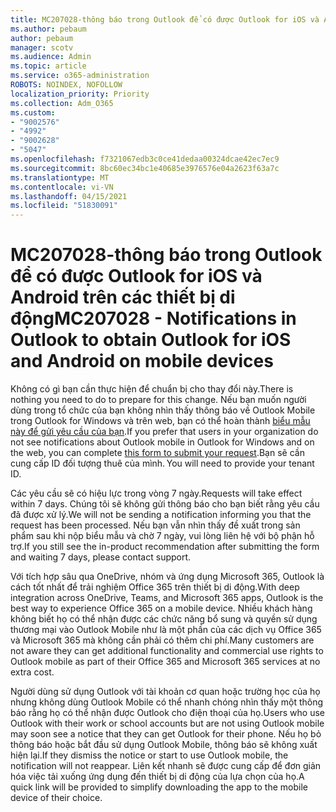 ```yaml
---
title: MC207028-thông báo trong Outlook để có được Outlook for iOS và Android trên các thiết bị di động
ms.author: pebaum
author: pebaum
manager: scotv
ms.audience: Admin
ms.topic: article
ms.service: o365-administration
ROBOTS: NOINDEX, NOFOLLOW
localization_priority: Priority
ms.collection: Adm_O365
ms.custom:
- "9002576"
- "4992"
- "9002628"
- "5047"
ms.openlocfilehash: f7321067edb3c0ce41dedaa00324dcae42ec7ec9
ms.sourcegitcommit: 8bc60ec34bc1e40685e3976576e04a2623f63a7c
ms.translationtype: MT
ms.contentlocale: vi-VN
ms.lasthandoff: 04/15/2021
ms.locfileid: "51830091"
---
```

# <a name="mc207028---notifications-in-outlook-to-obtain-outlook-for-ios-and-android-on-mobile-devices"></a><span data-ttu-id="67ec1-102">MC207028-thông báo trong Outlook để có được Outlook for iOS và Android trên các thiết bị di động</span><span class="sxs-lookup"><span data-stu-id="67ec1-102">MC207028 - Notifications in Outlook to obtain Outlook for iOS and Android on mobile devices</span></span>

<span data-ttu-id="67ec1-103">Không có gì bạn cần thực hiện để chuẩn bị cho thay đổi này.</span><span class="sxs-lookup"><span data-stu-id="67ec1-103">There is nothing you need to do to prepare for this change.</span></span> <span data-ttu-id="67ec1-104">Nếu bạn muốn người dùng trong tổ chức của bạn không nhìn thấy thông báo về Outlook Mobile trong Outlook for Windows và trên web, bạn có thể hoàn thành [biểu mẫu này để gửi yêu cầu của bạn](https://aka.ms/MC207028).</span><span class="sxs-lookup"><span data-stu-id="67ec1-104">If you prefer that users in your organization do not see notifications about Outlook mobile in Outlook for Windows and on the web, you can complete [this form to submit your request](https://aka.ms/MC207028).</span></span><span data-ttu-id="67ec1-105">Bạn sẽ cần cung cấp ID đối tượng thuê của mình.</span><span class="sxs-lookup"><span data-stu-id="67ec1-105"> You will need to provide your tenant ID.</span></span> 

<span data-ttu-id="67ec1-106">Các yêu cầu sẽ có hiệu lực trong vòng 7 ngày.</span><span class="sxs-lookup"><span data-stu-id="67ec1-106">Requests will take effect within 7 days.</span></span> <span data-ttu-id="67ec1-107">Chúng tôi sẽ không gửi thông báo cho bạn biết rằng yêu cầu đã được xử lý.</span><span class="sxs-lookup"><span data-stu-id="67ec1-107">We will not be sending a notification informing you that the request has been processed.</span></span> <span data-ttu-id="67ec1-108">Nếu bạn vẫn nhìn thấy đề xuất trong sản phẩm sau khi nộp biểu mẫu và chờ 7 ngày, vui lòng liên hệ với bộ phận hỗ trợ.</span><span class="sxs-lookup"><span data-stu-id="67ec1-108">If you still see the in-product recommendation after submitting the form and waiting 7 days, please contact support.</span></span>

<span data-ttu-id="67ec1-109">Với tích hợp sâu qua OneDrive, nhóm và ứng dụng Microsoft 365, Outlook là cách tốt nhất để trải nghiệm Office 365 trên thiết bị di động.</span><span class="sxs-lookup"><span data-stu-id="67ec1-109">With deep integration across OneDrive, Teams, and Microsoft 365 apps, Outlook is the best way to experience Office 365 on a mobile device.</span></span> <span data-ttu-id="67ec1-110">Nhiều khách hàng không biết họ có thể nhận được các chức năng bổ sung và quyền sử dụng thương mại vào Outlook Mobile như là một phần của các dịch vụ Office 365 và Microsoft 365 mà không cần phải có thêm chi phí.</span><span class="sxs-lookup"><span data-stu-id="67ec1-110">Many customers are not aware they can get additional functionality and commercial use rights to Outlook mobile as part of their Office 365 and Microsoft 365 services at no extra cost.</span></span>

<span data-ttu-id="67ec1-111">Người dùng sử dụng Outlook với tài khoản cơ quan hoặc trường học của họ nhưng không dùng Outlook Mobile có thể nhanh chóng nhìn thấy một thông báo rằng họ có thể nhận được Outlook cho điện thoại của họ.</span><span class="sxs-lookup"><span data-stu-id="67ec1-111">Users who use Outlook with their work or school accounts but are not using Outlook mobile may soon see a notice that they can get Outlook for their phone.</span></span> <span data-ttu-id="67ec1-112">Nếu họ bỏ thông báo hoặc bắt đầu sử dụng Outlook Mobile, thông báo sẽ không xuất hiện lại.</span><span class="sxs-lookup"><span data-stu-id="67ec1-112">If they dismiss the notice or start to use Outlook mobile, the notification will not reappear.</span></span> <span data-ttu-id="67ec1-113">Liên kết nhanh sẽ được cung cấp để đơn giản hóa việc tải xuống ứng dụng đến thiết bị di động của lựa chọn của họ.</span><span class="sxs-lookup"><span data-stu-id="67ec1-113">A quick link will be provided to simplify downloading the app to the mobile device of their choice.</span></span>
